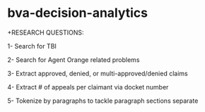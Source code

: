 # bva-decision-analytics

+RESEARCH QUESTIONS:

1- Search for TBI

2- Search for Agent Orange related problems

3- Extract approved, denied, or multi-approved/denied claims

4- Extract # of appeals per claimant via docket number

5- Tokenize by paragraphs to tackle paragraph sections separate
